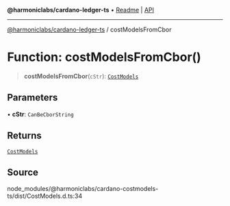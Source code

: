 **@harmoniclabs/cardano-ledger-ts** • [Readme](../Introduction.md) \| [API](../globals.md)

***

[@harmoniclabs/cardano-ledger-ts](../Introduction.md) / costModelsFromCbor

# Function: costModelsFromCbor()

> **costModelsFromCbor**(`cStr`): [`CostModels`](../interfaces/CostModels.md)

## Parameters

• **cStr**: `CanBeCborString`

## Returns

[`CostModels`](../interfaces/CostModels.md)

## Source

node\_modules/@harmoniclabs/cardano-costmodels-ts/dist/CostModels.d.ts:34
